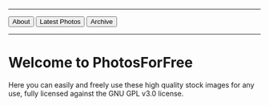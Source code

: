 ***


<div class="buttons">
<button onclick="window.location.href='https://eshanepicfighter.github.io/PhotosForFree/about';"> About </button>                                                                 
<button onclick="window.location.href='https://eshanepicfighter.github.io/PhotosForFree/latestphotos';"> Latest Photos </button>                                                 <button onclick="window.location.href='https://eshanepicfighter.github.io/PhotosForFree/archive';"> Archive </button>
</div>


***
# Welcome to PhotosForFree

Here you can easily and freely use these high quality stock images for any use, fully licensed against the GNU GPL v3.0 license. 
